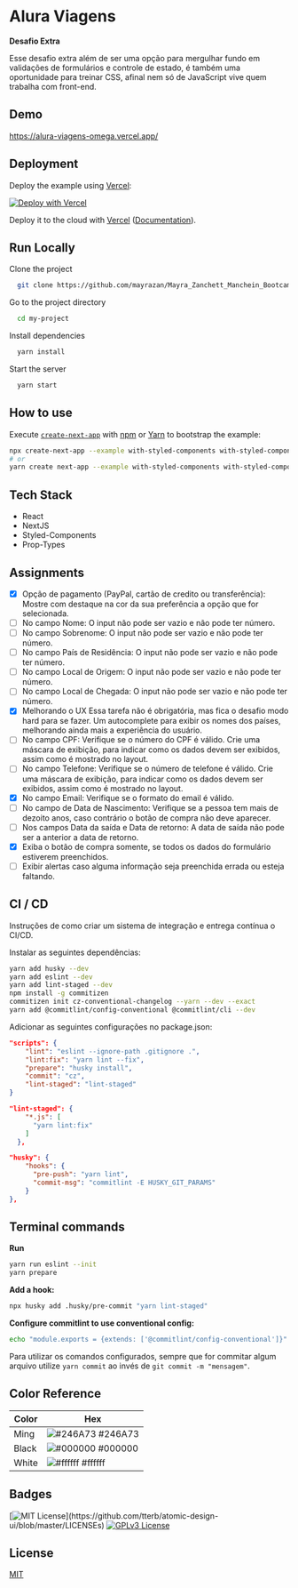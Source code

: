 # Alura Viagens

**Desafio Extra**

Esse desafio extra além de ser uma opção para mergulhar fundo em validações de formulários e controle de estado, é também uma oportunidade para treinar CSS, afinal nem só de JavaScript vive quem trabalha com front-end.

## Demo

https://alura-viagens-omega.vercel.app/

## Deployment

Deploy the example using [Vercel](https://vercel.com?utm_source=github&utm_medium=readme&utm_campaign=next-example):

[![Deploy with Vercel](https://vercel.com/button)](https://vercel.com/new/git/external?repository-url=https://github.com/vercel/next.js/tree/canary/examples/with-styled-components&project-name=with-styled-components&repository-name=with-styled-components)

Deploy it to the cloud with [Vercel](https://vercel.com/new?utm_source=github&utm_medium=readme&utm_campaign=next-example) ([Documentation](https://nextjs.org/docs/deployment)).

## Run Locally

Clone the project

```bash
  git clone https://github.com/mayrazan/Mayra_Zanchett_Manchein_BootcampFrontendAlura_Extra.git
```

Go to the project directory

```bash
  cd my-project
```

Install dependencies

```bash
  yarn install
```

Start the server

```bash
  yarn start
```

## How to use

Execute [`create-next-app`](https://github.com/vercel/next.js/tree/canary/packages/create-next-app) with [npm](https://docs.npmjs.com/cli/init) or [Yarn](https://yarnpkg.com/lang/en/docs/cli/create/) to bootstrap the example:

```bash
npx create-next-app --example with-styled-components with-styled-components-app
# or
yarn create next-app --example with-styled-components with-styled-components-app
```

## Tech Stack

- React
- NextJS
- Styled-Components
- Prop-Types

## Assignments

- [x] Opção de pagamento (PayPal, cartão de credito ou transferência):
      Mostre com destaque na cor da sua preferência a opção que for selecionada.
- [ ] No campo Nome:
      O input não pode ser vazio e não pode ter número.
- [ ] No campo Sobrenome:
      O input não pode ser vazio e não pode ter número.
- [ ] No campo País de Residência:
      O input não pode ser vazio e não pode ter número.
- [ ] No campo Local de Origem:
      O input não pode ser vazio e não pode ter número.
- [ ] No campo Local de Chegada:
      O input não pode ser vazio e não pode ter número.
- [x] Melhorando o UX
      Essa tarefa não é obrigatória, mas fica o desafio modo hard para se fazer. Um autocomplete para exibir os nomes dos países, melhorando ainda mais a experiência do usuário.
- [ ] No campo CPF:
      Verifique se o número do CPF é válido.
      Crie uma máscara de exibição, para indicar como os dados devem ser exibidos, assim como é mostrado no layout.
- [ ] No campo Telefone:
      Verifique se o número de telefone é válido.
      Crie uma máscara de exibição, para indicar como os dados devem ser exibidos, assim como é mostrado no layout.
- [x] No campo Email:
      Verifique se o formato do email é válido.
- [ ] No campo de Data de Nascimento:
      Verifique se a pessoa tem mais de dezoito anos, caso contrário o botão de compra não deve aparecer.
- [ ] Nos campos Data da saída e Data de retorno:
      A data de saída não pode ser a anterior a data de retorno.
- [x] Exiba o botão de compra somente, se todos os dados do formulário estiverem preenchidos.
- [ ] Exibir alertas caso alguma informação seja preenchida errada ou esteja faltando.

## CI / CD

Instruções de como criar um sistema de integração e entrega contínua o CI/CD.

Instalar as seguintes dependências:

```bash
yarn add husky --dev
yarn add eslint --dev
yarn add lint-staged --dev
npm install -g commitizen
commitizen init cz-conventional-changelog --yarn --dev --exact
yarn add @commitlint/config-conventional @commitlint/cli --dev
```

Adicionar as seguintes configurações no package.json:

```json
"scripts": {
    "lint": "eslint --ignore-path .gitignore .",
    "lint:fix": "yarn lint --fix",
    "prepare": "husky install",
    "commit": "cz",
    "lint-staged": "lint-staged"
}

"lint-staged": {
    "*.js": [
      "yarn lint:fix"
    ]
  },

"husky": {
    "hooks": {
      "pre-push": "yarn lint",
      "commit-msg": "commitlint -E HUSKY_GIT_PARAMS"
    }
},
```

## Terminal commands

**Run**

```bash
yarn run eslint --init
yarn prepare
```

**Add a hook:**

```bash
npx husky add .husky/pre-commit "yarn lint-staged"
```

**Configure commitlint to use conventional config:**

```bash
echo "module.exports = {extends: ['@commitlint/config-conventional']}" > commitlint.config.js
```

Para utilizar os comandos configurados, sempre que for commitar algum arquivo utilize `yarn commit` ao invés de `git commit -m "mensagem"`.

## Color Reference

| Color | Hex                                                              |
| ----- | ---------------------------------------------------------------- |
| Ming  | ![#246A73](https://via.placeholder.com/10/246A73?text=+) #246A73 |
| Black | ![#000000](https://via.placeholder.com/10/000000?text=+) #000000 |
| White | ![#ffffff](https://via.placeholder.com/10/ffffff?text=+) #ffffff |

## Badges

[![MIT License](https://img.shields.io/apm/l/atomic-design-ui.svg?)](https://github.com/tterb/atomic-design-ui/blob/master/LICENSEs)
[![GPLv3 License](https://img.shields.io/badge/License-GPL%20v3-yellow.svg)](https://opensource.org/licenses/)

## License

[MIT](https://choosealicense.com/licenses/mit/)
